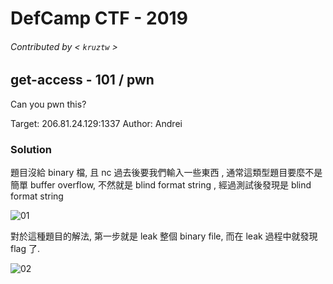 # DefCamp CTF - 2019
###### Contributed by < `kruztw` >

## get-access - 101 / pwn

Can you pwn this?

Target: 206.81.24.129:1337
Author: Andrei


### Solution
題目沒給 binary 檔, 且 nc 過去後要我們輸入一些東西 , 通常這類型題目要麼不是簡單 buffer overflow, 不然就是 blind format string , 經過測試後發現是 blind format string

![01](https://github.com/dreamisadream/ctf-writeup/blob/master/2019/DefCamp%20CTF%20quals/pwn/get-access/get-access_01.png)

對於這種題目的解法, 第一步就是 leak 整個 binary file, 而在 leak 過程中就發現 flag 了.

![02](https://github.com/dreamisadream/ctf-writeup/blob/master/2019/DefCamp%20CTF%20quals/pwn/get-access/get-access_02.png)
